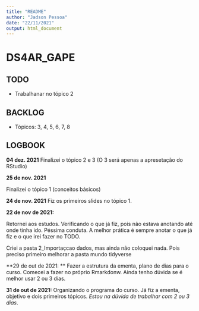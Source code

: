 ```yaml
---
title: "README"
author: "Jadson Pessoa"
date: "22/11/2021"
output: html_document
---
```



# DS4AR_GAPE

## TODO
- Trabalhanar no tópico 2

## BACKLOG
- Tópicos:
  3, 4, 5, 6, 7, 8



## LOGBOOK


**04 dez. 2021**
Finalizei o tópico 2 e 3 (O 3 será apenas a apresetação do RStudio)

**25 de nov. 2021**

Finalizei o tópico 1 (conceitos básicos)

**24 de nov. 2021**
Fiz os primeiros slides no tópico 1.

**22 de nov de 2021:**

  Retornei aos estudos. Verificando o que já fiz, pois não estava anotando até onde tinha ido. Péssima conduta. A melhor prática é sempre anotar o que já fiz e o que irei fazer no TODO.
    
  Criei a pasta 2_Importaçcao dados, mas ainda não coloquei nada. Pois preciso primeiro melhorar a pasta mundo tidyverse

**29 de out de 2021: **
    Fazer a estrutura da ementa, plano de dias para o curso. Comecei a fazer no próprio Rmarkdonw. Ainda tenho dúvida se é melhor usar 2 ou 3 dias.

**31 de out de 2021:**
    Organizando o programa do curso. Já fiz a ementa, objetivo e dois primeiros tópicos. _Estou na dúvida de trabalhar com 2 ou 3 dias_.